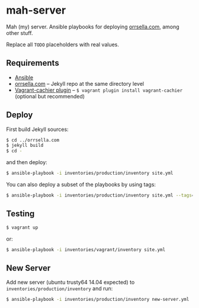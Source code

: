 # mah-server

Mah (my) server. Ansible playbooks for deploying [orrsella.com](https://orrsella.com), among other stuff.

Replace all `TODO` placeholders with real values.

## Requirements

* [Ansible](http://www.ansible.com/)
* [orrsella.com](https://github.com/orrsella/orrsella.com) – Jekyll repo at the same directory level
* [Vagrant-cachier plugin](https://github.com/fgrehm/vagrant-cachier) – `$ vagrant plugin install vagrant-cachier` (optional but recommended)

## Deploy

First build Jekyll sources:

```bash
$ cd ../orrsella.com
$ jekyll build
$ cd -
```

and then deploy:

```bash
$ ansible-playbook -i inventories/production/inventory site.yml
```

You can also deploy a subset of the playbooks by using tags:

```bash
$ ansible-playbook -i inventories/production/inventory site.yml --tags=jekyll,nginx
```

## Testing

```bash
$ vagrant up
```

or:

```bash
$ ansible-playbook -i inventories/vagrant/inventory site.yml
```

## New Server

Add new server (ubuntu trusty64 14.04 expected) to `inventories/production/inventory` and run:

```bash
$ ansible-playbook -i inventories/production/inventory new-server.yml
```
